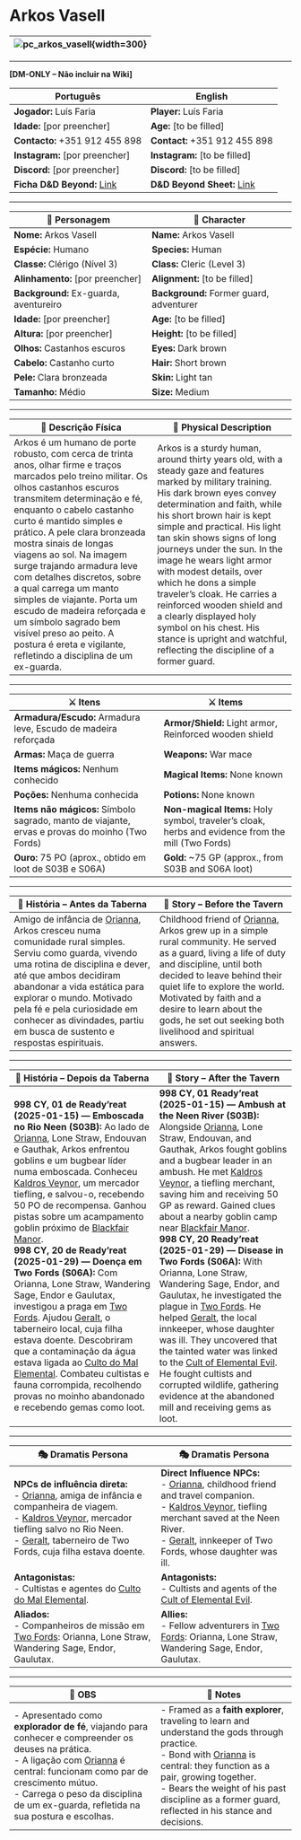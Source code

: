 # Arkos Vasell

| ![pc_arkos_vasell](assets/pc/pc_arkos_vasell.png){width=300} |
| ------------------------------------------------------------ |

---

**[DM-ONLY – Não incluir na Wiki]**

| Português | English |
| ---------- | ------- |
| **Jogador:** Luís Faria | **Player:** Luís Faria |
| **Idade:** [por preencher] | **Age:** [to be filled] |
| **Contacto:** +351 912 455 898 | **Contact:** +351 912 455 898 |
| **Instagram:** [por preencher] | **Instagram:** [to be filled] |
| **Discord:** [por preencher] | **Discord:** [to be filled] |
| **Ficha D&D Beyond:** [Link](https://www.dndbeyond.com/characters/139712043) | **D&D Beyond Sheet:** [Link](https://www.dndbeyond.com/characters/139712043) |

---

| **🧙 Personagem** | **🧙 Character** |
| ---------------- | ---------------- |
| **Nome:** Arkos Vasell | **Name:** Arkos Vasell |
| **Espécie:** Humano | **Species:** Human |
| **Classe:** Clérigo (Nível 3) | **Class:** Cleric (Level 3) |
| **Alinhamento:** [por preencher] | **Alignment:** [to be filled] |
| **Background:** Ex-guarda, aventureiro | **Background:** Former guard, adventurer |
| **Idade:** [por preencher] | **Age:** [to be filled] |
| **Altura:** [por preencher] | **Height:** [to be filled] |
| **Olhos:** Castanhos escuros | **Eyes:** Dark brown |
| **Cabelo:** Castanho curto | **Hair:** Short brown |
| **Pele:** Clara bronzeada | **Skin:** Light tan |
| **Tamanho:** Médio | **Size:** Medium |

---

| **📜 Descrição Física** | **📜 Physical Description** |
| ----------------------- | --------------------------- |
| Arkos é um humano de porte robusto, com cerca de trinta anos, olhar firme e traços marcados pelo treino militar. Os olhos castanhos escuros transmitem determinação e fé, enquanto o cabelo castanho curto é mantido simples e prático. A pele clara bronzeada mostra sinais de longas viagens ao sol. Na imagem surge trajando armadura leve com detalhes discretos, sobre a qual carrega um manto simples de viajante. Porta um escudo de madeira reforçada e um símbolo sagrado bem visível preso ao peito. A postura é ereta e vigilante, refletindo a disciplina de um ex-guarda. | Arkos is a sturdy human, around thirty years old, with a steady gaze and features marked by military training. His dark brown eyes convey determination and faith, while his short brown hair is kept simple and practical. His light tan skin shows signs of long journeys under the sun. In the image he wears light armor with modest details, over which he dons a simple traveler’s cloak. He carries a reinforced wooden shield and a clearly displayed holy symbol on his chest. His stance is upright and watchful, reflecting the discipline of a former guard. |

---

| **⚔️ Itens** | **⚔️ Items** |
| ------------ | ------------ |
| **Armadura/Escudo:** Armadura leve, Escudo de madeira reforçada | **Armor/Shield:** Light armor, Reinforced wooden shield |
| **Armas:** Maça de guerra | **Weapons:** War mace |
| **Items mágicos:** Nenhum conhecido | **Magical Items:** None known |
| **Poções:** Nenhuma conhecida | **Potions:** None known |
| **Items não mágicos:** Símbolo sagrado, manto de viajante, ervas e provas do moinho (Two Fords) | **Non-magical Items:** Holy symbol, traveler’s cloak, herbs and evidence from the mill (Two Fords) |
| **Ouro:** 75 PO (aprox., obtido em loot de S03B e S06A) | **Gold:** ~75 GP (approx., from S03B and S06A loot) |

---

| **📖 História – Antes da Taberna**                                                                                                                                                                                                                                                                                                                           | **📖 Story – Before the Tavern**                                                                                                                                                                                                                                                                                                                        |
| ------------------------------------------------------------------------------------------------------------------------------------------------------------------------------------------------------------------------------------------------------------------------------------------------------------------------------------------------------------ | ------------------------------------------------------------------------------------------------------------------------------------------------------------------------------------------------------------------------------------------------------------------------------------------------------------------------------------------------------- |
| Amigo de infância de [Orianna](docs/dm/-/pc/pc_orianna.md), Arkos cresceu numa comunidade rural simples. Serviu como guarda, vivendo uma rotina de disciplina e dever, até que ambos decidiram abandonar a vida estática para explorar o mundo. Motivado pela fé e pela curiosidade em conhecer as divindades, partiu em busca de sustento e respostas espirituais. | Childhood friend of [Orianna](docs/dm/-/pc/pc_orianna.md), Arkos grew up in a simple rural community. He served as a guard, living a life of duty and discipline, until both decided to leave behind their quiet life to explore the world. Motivated by faith and a desire to learn about the gods, he set out seeking both livelihood and spiritual answers. |

---

| **📖 História – Depois da Taberna** | **📖 Story – After the Tavern** |
| ----------------------------------- | -------------------------------- |
| **998 CY, 01 de Ready’reat (2025-01-15) — Emboscada no Rio Neen (S03B):** Ao lado de [Orianna](docs/dm/-/pc/pc_orianna.md), Lone Straw, Endouvan e Gauthak, Arkos enfrentou goblins e um bugbear líder numa emboscada. Conheceu [Kaldros Veynor](../npc/kaldros_veynor.md), um mercador tiefling, e salvou-o, recebendo 50 PO de recompensa. Ganhou pistas sobre um acampamento goblin próximo de [Blackfair Manor](../locations/blackfair_manor.md).<br>**998 CY, 20 de Ready’reat (2025-01-29) — Doença em Two Fords (S06A):** Com Orianna, Lone Straw, Wandering Sage, Endor e Gaulutax, investigou a praga em [Two Fords](../locations/two_fords.md). Ajudou [Geralt](../npc/geralt.md), o taberneiro local, cuja filha estava doente. Descobriram que a contaminação da água estava ligada ao [Culto do Mal Elemental](../organizations/culto_elemental.md). Combateu cultistas e fauna corrompida, recolhendo provas no moinho abandonado e recebendo gemas como loot. | **998 CY, 01 Ready’reat (2025-01-15) — Ambush at the Neen River (S03B):** Alongside [Orianna](docs/dm/-/pc/pc_orianna.md), Lone Straw, Endouvan, and Gauthak, Arkos fought goblins and a bugbear leader in an ambush. He met [Kaldros Veynor](../npc/kaldros_veynor.md), a tiefling merchant, saving him and receiving 50 GP as reward. Gained clues about a nearby goblin camp near [Blackfair Manor](../locations/blackfair_manor.md).<br>**998 CY, 20 Ready’reat (2025-01-29) — Disease in Two Fords (S06A):** With Orianna, Lone Straw, Wandering Sage, Endor, and Gaulutax, he investigated the plague in [Two Fords](../locations/two_fords.md). He helped [Geralt](../npc/geralt.md), the local innkeeper, whose daughter was ill. They uncovered that the tainted water was linked to the [Cult of Elemental Evil](../organizations/culto_elemental.md). He fought cultists and corrupted wildlife, gathering evidence at the abandoned mill and receiving gems as loot. |

---

| **🎭 Dramatis Persona** | **🎭 Dramatis Persona** |
| ------------------------ | ----------------------- |
| **NPCs de influência direta:**<br>- [Orianna](docs/dm/-/pc/pc_orianna.md), amiga de infância e companheira de viagem.<br>- [Kaldros Veynor](../npc/kaldros_veynor.md), mercador tiefling salvo no Rio Neen.<br>- [Geralt](../npc/geralt.md), taberneiro de Two Fords, cuja filha estava doente. | **Direct Influence NPCs:**<br>- [Orianna](docs/dm/-/pc/pc_orianna.md), childhood friend and travel companion.<br>- [Kaldros Veynor](../npc/kaldros_veynor.md), tiefling merchant saved at the Neen River.<br>- [Geralt](../npc/geralt.md), innkeeper of Two Fords, whose daughter was ill. |
| **Antagonistas:**<br>- Cultistas e agentes do [Culto do Mal Elemental](../organizations/culto_elemental.md). | **Antagonists:**<br>- Cultists and agents of the [Cult of Elemental Evil](../organizations/culto_elemental.md). |
| **Aliados:**<br>- Companheiros de missão em [Two Fords](../locations/two_fords.md): Orianna, Lone Straw, Wandering Sage, Endor, Gaulutax. | **Allies:**<br>- Fellow adventurers in [Two Fords](../locations/two_fords.md): Orianna, Lone Straw, Wandering Sage, Endor, Gaulutax. |

---

| **🔮 OBS** | **🔮 Notes** |
| ---------- | ------------ |
| - Apresentado como **explorador de fé**, viajando para conhecer e compreender os deuses na prática.<br>- A ligação com [Orianna](docs/dm/-/pc/pc_orianna.md) é central: funcionam como par de crescimento mútuo.<br>- Carrega o peso da disciplina de um ex-guarda, refletida na sua postura e escolhas. | - Framed as a **faith explorer**, traveling to learn and understand the gods through practice.<br>- Bond with [Orianna](docs/dm/-/pc/pc_orianna.md) is central: they function as a pair, growing together.<br>- Bears the weight of his past discipline as a former guard, reflected in his stance and decisions. |

